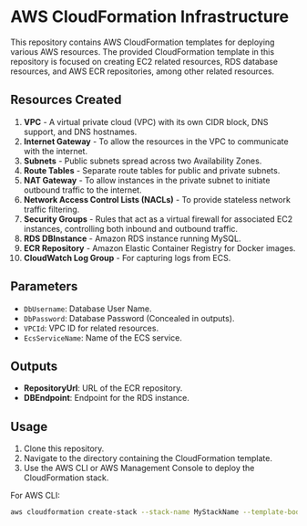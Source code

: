 # AWS CloudFormation Infrastructure

This repository contains AWS CloudFormation templates for deploying various AWS resources. The provided CloudFormation template in this repository is focused on creating EC2 related resources, RDS database resources, and AWS ECR repositories, among other related resources.

## Resources Created

1. **VPC** - A virtual private cloud (VPC) with its own CIDR block, DNS support, and DNS hostnames.
2. **Internet Gateway** - To allow the resources in the VPC to communicate with the internet.
3. **Subnets** - Public subnets spread across two Availability Zones.
4. **Route Tables** - Separate route tables for public and private subnets.
5. **NAT Gateway** - To allow instances in the private subnet to initiate outbound traffic to the internet.
6. **Network Access Control Lists (NACLs)** - To provide stateless network traffic filtering.
7. **Security Groups** - Rules that act as a virtual firewall for associated EC2 instances, controlling both inbound and outbound traffic.
8. **RDS DBInstance** - Amazon RDS instance running MySQL.
9. **ECR Repository** - Amazon Elastic Container Registry for Docker images.
10. **CloudWatch Log Group** - For capturing logs from ECS.

## Parameters

- `DbUsername`: Database User Name.
- `DbPassword`: Database Password (Concealed in outputs).
- `VPCId`: VPC ID for related resources.
- `EcsServiceName`: Name of the ECS service.

## Outputs

- **RepositoryUrl**: URL of the ECR repository.
- **DBEndpoint**: Endpoint for the RDS instance.

## Usage

1. Clone this repository.
2. Navigate to the directory containing the CloudFormation template.
3. Use the AWS CLI or AWS Management Console to deploy the CloudFormation stack.

For AWS CLI:
```bash
aws cloudformation create-stack --stack-name MyStackName --template-body file://path_to_template.json --parameters ParameterKey=DbUsername,ParameterValue=mydbuser ParameterKey=DbPassword,ParameterValue=mypassword

